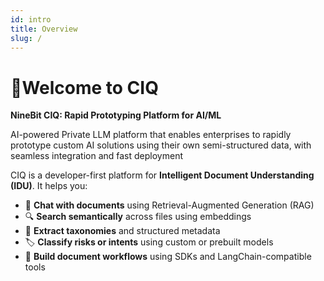 ```yaml
---
id: intro
title: Overview
slug: /
---
```


# 🚀Welcome to CIQ

**NineBit CIQ: Rapid Prototyping Platform for AI/ML**

AI-powered Private LLM platform that enables enterprises to rapidly prototype custom AI solutions using their own semi-structured data, with seamless integration and fast deployment

CIQ is a developer-first platform for **Intelligent Document Understanding (IDU)**. It helps you:

- 💬 **Chat with documents** using Retrieval-Augmented Generation (RAG)
- 🔍 **Search semantically** across files using embeddings
- 🧾 **Extract taxonomies** and structured metadata
- 🏷️ **Classify risks or intents** using custom or prebuilt models
- 🔧 **Build document workflows** using SDKs and LangChain-compatible tools

